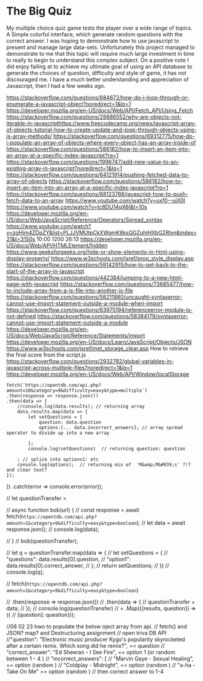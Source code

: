 # The Big Quiz 
My multiple choice quiz game tests the player over a wide range of topics. A Simple colorful interface, which generate random questions with the correct answer. 
I was hoping to demonstrate how to use javascript to present and manage large data-sets. Unfortunately this project managed to demonstrate to me that 
this topic will require much large investment in time to really to begin to understand this complex subject. On a positive note I did enjoy failing at to achieve my ultimate goal of using 
an API database to generate the choices of question, difficulty and style of game, it has not discouraged me.  I have a much better understanding and appreciation of Javascript, then I had a few 
weeks ago. 








https://stackoverflow.com/questions/684672/how-do-i-loop-through-or-enumerate-a-javascript-object?noredirect=1&lq=1
https://developer.mozilla.org/en-US/docs/Web/API/Fetch_API/Using_Fetch
https://stackoverflow.com/questions/29886552/why-are-objects-not-iterable-in-javascripthttps://www.freecodecamp.org/news/javascript-array-of-objects-tutorial-how-to-create-update-and-loop-through-objects-using-js-array-methods/
https://stackoverflow.com/questions/69312775/how-do-i-populate-an-array-of-objects-where-every-object-has-an-array-inside-of
https://stackoverflow.com/questions/586182/how-to-insert-an-item-into-an-array-at-a-specific-index-javascript?rq=1
https://stackoverflow.com/questions/1996747/add-new-value-to-an-existing-array-in-javascript?noredirect=1&lq=1
https://stackoverflow.com/questions/64121914/pushing-fetched-data-to-array-of-objects
https://stackoverflow.com/questions/586182/how-to-insert-an-item-into-an-array-at-a-specific-index-javascript?rq=1
https://stackoverflow.com/questions/68123766/javascript-how-to-push-fetch-data-to-an-array
https://www.youtube.com/watch?v=uxf0--uiX0I
https://www.youtube.com/watch?v=tc8DU14qX6I&t=10s
https://developer.mozilla.org/en-US/docs/Web/JavaScript/Reference/Operators/Spread_syntax
https://www.youtube.com/watch?v=zgHim4ZDpZY&list=PLJJVMUtpCkXWgmK8ksQGZuhlHXbG2Rlyn&index=21&t=3150s     10:00  1200 26:13
https://developer.mozilla.org/en-US/docs/Web/API/HTMLElement/hidden
https://www.geeksforgeeks.org/hide-or-show-elements-in-html-using-display-property/
https://www.w3schools.com/jsref/prop_style_display.asp
https://stackoverflow.com/questions/59142915/how-to-get-back-to-the-start-of-the-array-in-javascript
https://stackoverflow.com/questions/442384/jumping-to-a-new-html-page-with-javascript
https://stackoverflow.com/questions/73685477/how-to-include-array-from-a-js-file-into-another-js-file
https://stackoverflow.com/questions/58211880/uncaught-syntaxerror-cannot-use-import-statement-outside-a-module-when-import
https://stackoverflow.com/questions/63975194/referenceerror-module-is-not-defined
https://stackoverflow.com/questions/58384179/syntaxerror-cannot-use-import-statement-outside-a-module
https://developer.mozilla.org/en-US/docs/Web/JavaScript/Reference/Statements/import
https://developer.mozilla.org/en-US/docs/Learn/JavaScript/Objects/JSON
https://www.w3schools.com/jsref/met_storage_clear.asp
How to retrieve the final score from the script.js
https://stackoverflow.com/questions/2932782/global-variables-in-javascript-across-multiple-files?noredirect=1&lq=1
https://developer.mozilla.org/en-US/docs/Web/API/Window/localStorage




    fetch(`https://opentdb.com/api.php?amount=10&category=9&difficulty=easy&type=multiple`)
    .then(response => response.json())
    .then(data => {
        //console.log(data.results); // returning array
        data.results.map(data => {
            let setQuestions = {
                question: data.question
                options:[... data.incorrect_answers]; // array spread operator to divide up into a new array
                 
            };
            console.log(setQuestions)  // returning question: question
        
        ; // splice into options1: etc
        console.log(options);  // returning mix of  'M&amp;M&#039;s' ?!? and clear text?
    });
})
    .catch(error => console.error(error));


//    let questionTransfer = 


//    async function bob(url) {
//     const response = await fetch(`https://opentdb.com/api.php?amount=1&category=9&difficulty=easy&type=boolean`);
//     let data = await response.json();
//     console.log(data);
    
// }
//  bob(questionTransfer);

// let q = questionTransfer.map(data => {
//     let setQuestions = {
//     "questions": data.results[0].question,
//     "option1": data.results[0].correct_answer,
//     };
//     return setQuestions;
// })
// console.log(q);



// fetch(`https://opentdb.com/api.php?amount=1&category=9&difficulty=easy&type=boolean`)
  
//             .then(response => response.json())
//             .then(data => {
//             questionTransfer = data;
//             });
// console.log(questionTransfer)
    //  = .Map(({results, question}) => ({
    //     [question]: question}));
    






//08 02 23 hwo to populate the below oject array from api. 
// fetch() and JSON?  map? and Destructuring assignment
// open triva DB API
//"question": "Electronic music producer Kygo&#039;s popularity skyrocketed after a certain remix. Which song did he remix?", == question
// "correct_answer": "Ed Sheeran - I See Fire",    == option 1 (or random between 1 - 4 )
// "incorrect_answers": [
// "Marvin Gaye - Sexual Healing", == option (random )
// "Coldplay - Midnight", == option (random )
// "a-ha - Take On Me" == option (random )
// then correct answer to 1-4 